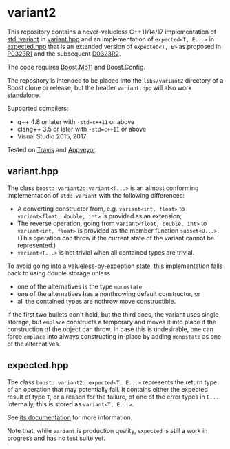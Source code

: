 # variant2

This repository contains a never-valueless C++11/14/17 implementation of
[std::variant](http://en.cppreference.com/w/cpp/utility/variant) in
[variant.hpp](include/boost/variant2/variant.hpp) and an implementation of
`expected<T, E...>` in [expected.hpp](include/boost/variant2/expected.hpp)
that is an extended version of `expected<T, E>` as proposed in
[P0323R1](http://www.open-std.org/jtc1/sc22/wg21/docs/papers/2016/p0323r1.pdf)
and the subsequent
[D0323R2](https://github.com/viboes/std-make/blob/master/doc/proposal/expected/d0323r2.md).

The code requires [Boost.Mp11](https://github.com/boostorg/mp11) and
Boost.Config.

The repository is intended to be placed into the `libs/variant2` directory of
a Boost clone or release, but the header `variant.hpp` will also work
[standalone](https://godbolt.org/z/6LSV3Z).

Supported compilers:

* g++ 4.8 or later with `-std=c++11` or above
* clang++ 3.5 or later with `-std=c++11` or above
* Visual Studio 2015, 2017

Tested on [Travis](https://travis-ci.org/pdimov/variant2/) and
[Appveyor](https://ci.appveyor.com/project/pdimov/variant2/).

## variant.hpp

The class `boost::variant2::variant<T...>` is an almost conforming
implementation of `std::variant` with the following differences:

* A converting constructor from, e.g. `variant<int, float>` to
  `variant<float, double, int>` is provided as an extension;
* The reverse operation, going from `variant<float, double, int>` to
  `variant<int, float>` is provided as the member function `subset<U...>`.
  (This operation can throw if the current state of the variant cannot be
  represented.)
* `variant<T...>` is not trivial when all contained types are trivial.

To avoid going into a valueless-by-exception state, this implementation falls
back to using double storage unless

* one of the alternatives is the type `monostate`,
* one of the alternatives has a nonthrowing default constructor, or
* all the contained types are nothrow move constructible.

If the first two bullets don't hold, but the third does, the variant uses
single storage, but `emplace` constructs a temporary and moves it into place
if the construction of the object can throw. In case this is undesirable, one
can force `emplace` into always constructing in-place by adding `monostate` as
one of the alternatives.

## expected.hpp

The class `boost::variant2::expected<T, E...>` represents the return type of
an operation that may potentially fail. It contains either the expected result
of type `T`, or a reason for the failure, of one of the error types in `E...`.
Internally, this is stored as `variant<T, E...>`.

See [its documentation](doc/expected.md) for more information.

Note that, while `variant` is production quality, `expected` is still a work
in progress and has no test suite yet.
